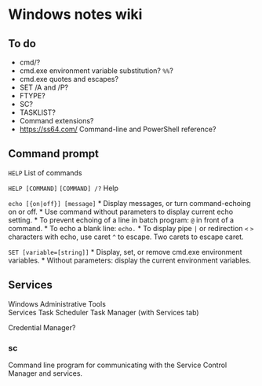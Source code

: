 # Windows notes wiki

## To do
* cmd/?
* cmd.exe environment variable substitution? `%%`?
* cmd.exe quotes and escapes?
* SET /A and /P?
* FTYPE?
* SC?
* TASKLIST?
* Command extensions?
* https://ss64.com/
	Command-line and PowerShell reference?


## Command prompt

`HELP`
	List of commands

`HELP [COMMAND]`
`[COMMAND] /?`
	Help

`echo [{on|off}] [message]`
	* Display messages, or turn command-echoing on or off.
	* Use command without parameters to display current echo setting.
	* To prevent echoing of a line in batch program: `@` in front of a
	  command.
	* To echo a blank line: `echo.`
	* To display pipe `|` or redirection `<` `>` characters with echo, use
	  caret `^` to escape. Two carets to escape caret.

`SET [variable=[string]]`
	* Display, set, or remove cmd.exe environment variables.
	* Without parameters: display the current environment variables.


## Services

Windows Administrative Tools\
	Services
	Task Scheduler
	Task Manager (with Services tab)

Credential Manager?


### sc
Command line program for communicating with the Service Control Manager and
services.
